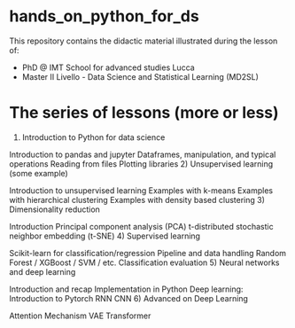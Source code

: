 # hands_on_python_for_ds
This repository contains the didactic material illustrated during the lesson of: 

- PhD @ IMT School for advanced studies Lucca 
- Master II Livello - Data Science and Statistical Learning (MD2SL) 

# The series of lessons (more or less)

1) Introduction to Python for data science

Introduction to pandas and jupyter
Dataframes, manipulation, and typical operations
Reading from files
Plotting libraries
2) Unsupervised learning (some example)

Introduction to unsupervised learning
Examples with k-means
Examples with hierarchical clustering
Examples with density based clustering
3) Dimensionality reduction

Introduction
Principal component analysis (PCA)
t-distributed stochastic neighbor embedding (t-SNE)
4) Supervised learning

Scikit-learn for classification/regression
Pipeline and data handling
Random Forest / XGBoost / SVM / etc.
Classification evaluation
5) Neural networks and deep learning

Introduction and recap
Implementation in Python
Deep learning:
Introduction to Pytorch
RNN
CNN
6) Advanced on Deep Learning

Attention Mechanism
VAE
Transformer
